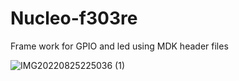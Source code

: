 # Nucleo-f303re
 Frame work for GPIO and led using MDK header files
 
 
![IMG20220825225036 (1)](https://user-images.githubusercontent.com/76526170/186767699-cf9a08a5-22c5-4740-b4e6-7414246da0f8.gif)
